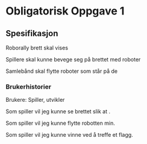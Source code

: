 # Obligatorisk Oppgave 1


## Spesifikasjon
Roborally brett skal vises

Spillere skal kunne bevege seg på brettet med roboter

Samlebånd skal flytte roboter som står på de


### Brukerhistorier

Brukere: Spiller, utvikler

Som spiller vil jeg kunne se brettet slik at .

Som spiller vil jeg kunne flytte robotten min.

Som spiller vil jeg kunne vinne ved å treffe et flagg.

